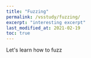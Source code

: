 ```yaml
---
title: "Fuzzing"
permalink: /vsstudy/fuzzing/
excerpt: "interesting excerpt"
last_modified_at: 2021-02-19
toc: true
---
```


Let's learn how to fuzz